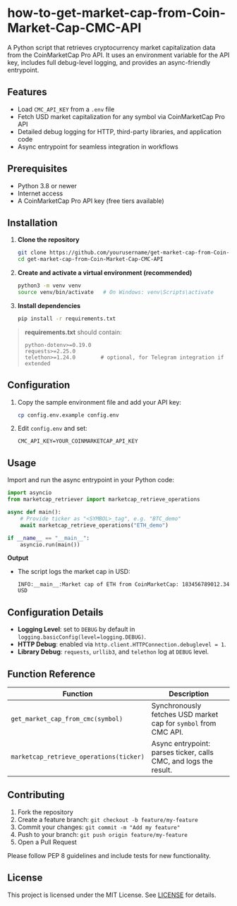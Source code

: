# how-to-get-market-cap-from-Coin-Market-Cap-CMC-API

A Python script that retrieves cryptocurrency market capitalization data from the CoinMarketCap Pro API. It uses an environment variable for the API key, includes full debug-level logging, and provides an async-friendly entrypoint.

## Features

* Load `CMC_API_KEY` from a `.env` file
* Fetch USD market capitalization for any symbol via CoinMarketCap Pro API
* Detailed debug logging for HTTP, third-party libraries, and application code
* Async entrypoint for seamless integration in workflows

## Prerequisites

* Python 3.8 or newer
* Internet access
* A CoinMarketCap Pro API key (free tiers available)

## Installation

1. **Clone the repository**

   ```bash
   git clone https://github.com/yourusername/get-market-cap-from-Coin-Market-Cap-CMC-API.git
   cd get-market-cap-from-Coin-Market-Cap-CMC-API
   ```

2. **Create and activate a virtual environment (recommended)**

   ```bash
   python3 -m venv venv
   source venv/bin/activate   # On Windows: venv\Scripts\activate
   ```

3. **Install dependencies**

   ```bash
   pip install -r requirements.txt
   ```

> **requirements.txt** should contain:
>
> ```text
> python-dotenv>=0.19.0
> requests>=2.25.0
> telethon>=1.24.0        # optional, for Telegram integration if extended
> ```

## Configuration

1. Copy the sample environment file and add your API key:

   ```bash
   cp config.env.example config.env
   ```
2. Edit `config.env` and set:

   ```dotenv
   CMC_API_KEY=YOUR_COINMARKETCAP_API_KEY
   ```

## Usage

Import and run the async entrypoint in your Python code:

```python
import asyncio
from marketcap_retriever import marketcap_retrieve_operations

async def main():
    # Provide ticker as "<SYMBOL>_tag", e.g. "BTC_demo"
    await marketcap_retrieve_operations("ETH_demo")

if __name__ == "__main__":
    asyncio.run(main())
```

**Output**

* The script logs the market cap in USD:

  ```
  INFO:__main__:Market cap of ETH from CoinMarketCap: 183456789012.34 USD
  ```

## Configuration Details

* **Logging Level**: set to `DEBUG` by default in `logging.basicConfig(level=logging.DEBUG)`.
* **HTTP Debug**: enabled via `http.client.HTTPConnection.debuglevel = 1`.
* **Library Debug**: `requests`, `urllib3`, and `telethon` log at `DEBUG` level.

## Function Reference

| Function                                | Description                                                      |
| --------------------------------------- | ---------------------------------------------------------------- |
| `get_market_cap_from_cmc(symbol)`       | Synchronously fetches USD market cap for `symbol` from CMC API.  |
| `marketcap_retrieve_operations(ticker)` | Async entrypoint: parses ticker, calls CMC, and logs the result. |

## Contributing

1. Fork the repository
2. Create a feature branch: `git checkout -b feature/my-feature`
3. Commit your changes: `git commit -m "Add my feature"`
4. Push to your branch: `git push origin feature/my-feature`
5. Open a Pull Request

Please follow PEP 8 guidelines and include tests for new functionality.

## License

This project is licensed under the MIT License. See [LICENSE](LICENSE) for details.
